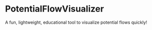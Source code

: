 # PotentialFlowVisualizer
A fun, lightweight, educational tool to visualize potential flows quickly!
